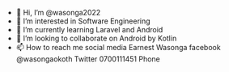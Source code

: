 - 👋 Hi, I’m @wasonga2022
- 👀 I’m interested in Software Engineering
- 🌱 I’m currently learning Laravel and Android 
- 💞️ I’m looking to collaborate on Android by Kotlin
- 📫 How to reach me social media Earnest Wasonga facebook @wasongaokoth Twitter 0700111451 Phone

<!---
wasonga2022/wasonga2022 is a ✨ special ✨ repository because its `README.md` (this file) appears on your GitHub profile.
You can click the Preview link to take a look at your changes.
--->
